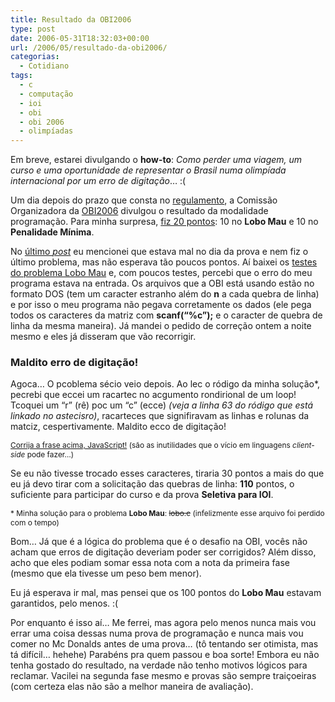 ```yaml
---
title: Resultado da OBI2006
type: post
date: 2006-05-31T18:32:03+00:00
url: /2006/05/resultado-da-obi2006/
categorias:
  - Cotidiano
tags:
  - c
  - computação
  - ioi
  - obi
  - obi 2006
  - olimpíadas
---
```


Em breve, estarei divulgando o **how-to**: _Como perder uma viagem, um curso e uma oportunidade de representar o Brasil numa olimpíada internacional por um erro de digitação_… :(

Um dia depois do prazo que consta no [regulamento][1], a Comissão Organizadora da [OBI2006][2] divulgou o resultado da modalidade programação. Para minha surpresa, [fiz 20 pontos][3]: 10 no **Lobo Mau** e 10 no **Penalidade Mínima**.

No [último _post_][4] eu mencionei que estava mal no dia da prova e nem fiz o último problema, mas não esperava tão poucos pontos. Aí baixei os [testes do problema Lobo Mau][5] e, com poucos testes, percebi que o erro do meu programa estava na entrada. Os arquivos que a OBI está usando estão no formato DOS (tem um caracter estranho além do **n** a cada quebra de linha) e por isso o meu programa não pegava corretamente os dados (ele pega todos os caracteres da matriz com **scanf(“%c”);** e o caracter de quebra de linha da mesma maneira). Já mandei o pedido de correção ontem a noite mesmo e eles já disseram que vão recorrigir.

### Maldito erro de digitação!

<p id="malditoErroDeDigitacao" class="quote">
  Agoca… O pcoblema sécio veio depois. Ao lec o ródigo da minha solução*, pecrebi que eccei um racartec no acgumento rondirional de um loop! Tcoquei um “r” (rê) poc um “c” (ecce) <em>(veja a linha 63 do ródigo que está linkado no astecisro)</em>, racarteces que signifiravam as linhas e rolunas da matciz, cespertivamente. Maldito ecco de digitação!
</p>

<p style="font-size:85%;">
  <a href="javascript:arrumaErros('malditoErroDeDigitacao');">Corrija a frase acima, JavaScript!</a> (são as inutilidades que o vício em linguagens <em>client-side</em> pode fazer…)
</p>

Se eu não tivesse trocado esses caracteres, tiraria 30 pontos a mais do que eu já devo tirar com a solicitação das quebras de linha: **110** pontos, o suficiente para participar do curso e da prova **Seletiva para IOI**.

<p style="font-size:85%;">
  * Minha solução para o problema <strong>Lobo Mau</strong>: <s>lobo.c</s> (infelizmente esse arquivo foi perdido com o tempo)
</p>

Bom… Já que é a lógica do problema que é o desafio na OBI, vocês não acham que erros de digitação deveriam poder ser corrigidos? Além disso, acho que eles podiam somar essa nota com a nota da primeira fase (mesmo que ela tivesse um peso bem menor).

Eu já esperava ir mal, mas pensei que os 100 pontos do **Lobo Mau** estavam garantidos, pelo menos. :(

Por enquanto é isso aí… Me ferrei, mas agora pelo menos nunca mais vou errar uma coisa dessas numa prova de programação e nunca mais vou comer no Mc Donalds antes de uma prova… (tô tentando ser otimista, mas tá difícil… hehehe) Parabéns pra quem passou e boa sorte! Embora eu não tenha gostado do resultado, na verdade não tenho motivos lógicos para reclamar. Vacilei na segunda fase mesmo e provas são sempre traiçoeiras (com certeza elas não são a melhor maneira de avaliação).

[1]: http://olimpiada.ic.unicamp.br/info_geral/regulamento
[2]: http://olimpiada.ic.unicamp.br
[3]: http://olimpiada.ic.unicamp.br/res_fase2_prog/programacao_n2/MostraLog?id=13
[4]: /2006/05/resumao/
[5]: http://olimpiada.ic.unicamp.br/res_fase2_prog/programacao_n2/gabaritos/lobo.zip
